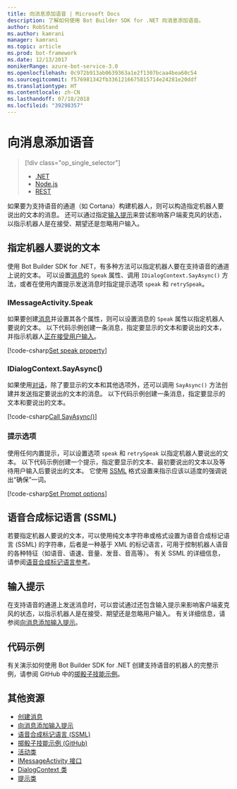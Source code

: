 ```yaml
---
title: 向消息添加语音 | Microsoft Docs
description: 了解如何使用 Bot Builder SDK for .NET 向消息添加语音。
author: RobStand
ms.author: kamrani
manager: kamrani
ms.topic: article
ms.prod: bot-framework
ms.date: 12/13/2017
monikerRange: azure-bot-service-3.0
ms.openlocfilehash: 0c972b913ab0639363a1e2f1307bcaa4bea60c54
ms.sourcegitcommit: f576981342fb3361216675815714e24281e20ddf
ms.translationtype: HT
ms.contentlocale: zh-CN
ms.lasthandoff: 07/18/2018
ms.locfileid: "39298357"
---
```

# <a name="add-speech-to-messages"></a>向消息添加语音
> [!div class="op_single_selector"]
> - [.NET](../dotnet/bot-builder-dotnet-text-to-speech.md)
> - [Node.js](../nodejs/bot-builder-nodejs-text-to-speech.md)
> - [REST](../rest-api/bot-framework-rest-connector-text-to-speech.md)

如果要为支持语音的通道（如 Cortana）构建机器人，则可以构造指定机器人要说出的文本的消息。 还可以通过指定[输入提示](bot-builder-dotnet-add-input-hints.md)来尝试影响客户端麦克风的状态，以指示机器人是在接受、期望还是忽略用户输入。

## <a name="specify-text-to-be-spoken-by-your-bot"></a>指定机器人要说的文本

使用 Bot Builder SDK for .NET，有多种方法可以指定机器人要在支持语音的通道上说的文本。 可以设置[消息][IMessageActivity]的 `Speak` 属性、调用 `IDialogContext.SayAsync()` 方法，或者在使用内置提示发送消息时指定提示选项 `speak` 和 `retrySpeak`。

### <a id="message-speak"></a> IMessageActivity.Speak

如果要创建[消息][IMessageActivity]并设置其各个属性，则可以设置消息的 `Speak` 属性以指定机器人要说的文本。 以下代码示例创建一条消息，指定要显示的文本和要说出的文本，并指示机器人[正在接受用户输入](bot-builder-dotnet-add-input-hints.md)。

[!code-csharp[Set speak property](../includes/code/dotnet-text-to-speech.cs#Speak1)]

### <a id="say-async"></a> IDialogContext.SayAsync()

如果使用[对话](bot-builder-dotnet-dialogs.md)，除了要显示的文本和其他选项外，还可以调用 `SayAsync()` 方法创建并发送指定要说出的文本的消息。 以下代码示例创建一条消息，指定要显示的文本和要说出的文本。

[!code-csharp[Call SayAsync()](../includes/code/dotnet-text-to-speech.cs#Speak2)]

### <a id="prompt-options"></a> 提示选项

使用任何内置提示，可以设置选项 `speak` 和 `retrySpeak` 以指定机器人要说出的文本。 以下代码示例创建一个提示，指定要显示的文本、最初要说出的文本以及等待用户输入后要说出的文本。 它使用 [SSML](#ssml) 格式设置来指示应该以适度的强调说出“确保”一词。

[!code-csharp[Set Prompt options](../includes/code/dotnet-text-to-speech.cs#Speak3)]

## <a id="ssml"></a> 语音合成标记语言 (SSML)

若要指定机器人要说的文本，可以使用纯文本字符串或格式设置为语音合成标记语言 (SSML) 的字符串，后者是一种基于 XML 的标记语言，可用于控制机器人语音的各种特征（如语音、语速、音量、发音、音高等）。 有关 SSML 的详细信息，请参阅<a href="https://msdn.microsoft.com/en-us/library/hh378377(v=office.14).aspx" target="_blank">语音合成标记语言参考</a>。

## <a name="input-hints"></a>输入提示

在支持语音的通道上发送消息时，可以尝试通过还包含输入提示来影响客户端麦克风的状态，以指示机器人是在接受、期望还是忽略用户输入。 有关详细信息，请参阅[向消息添加输入提示](bot-builder-dotnet-add-input-hints.md)。

## <a name="sample-code"></a>代码示例 

有关演示如何使用 Bot Builder SDK for .NET 创建支持语音的机器人的完整示例，请参阅 GitHub 中的<a href="https://github.com/Microsoft/BotBuilder-Samples/tree/master/CSharp/demo-RollerSkill" target="_blank">掷骰子技能示例</a>。

## <a name="additional-resources"></a>其他资源

- [创建消息](bot-builder-dotnet-create-messages.md)
- [向消息添加输入提示](bot-builder-dotnet-add-input-hints.md)
- <a href="https://msdn.microsoft.com/en-us/library/hh378377(v=office.14).aspx" target="_blank">语音合成标记语言 (SSML)</a>
- <a href="https://github.com/Microsoft/BotBuilder-Samples/tree/master/CSharp/demo-RollerSkill" target="_blank">掷骰子技能示例 (GitHub)</a>
- <a href="https://docs.botframework.com/en-us/csharp/builder/sdkreference/dc/d2f/class_microsoft_1_1_bot_1_1_connector_1_1_activity.html" target="_blank">活动类</a>
- <a href="/dotnet/api/microsoft.bot.connector.imessageactivity" target="_blank">IMessageActivity 接口</a>
- <a href="/dotnet/api/microsoft.bot.builder.dialogs.internals.dialogcontext" target="_blank">DialogContext 类</a>
- <a href="/dotnet/api/microsoft.bot.builder.dialogs.internals.prompt-2" target="_blank">提示类</a>

[IMessageActivity]: /dotnet/api/microsoft.bot.connector.imessageactivity


